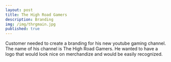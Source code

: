 ```yaml
---
layout: post
title: The High Road Gamers
description: Branding
img: /img/thrgmain.jpg
published: true 
---
```



Customer needed to create a branding for his new youtube gaming channel. The name of his channel is The High Road Gamers. He wanted to 
have a logo that would look nice on merchandize and would be easily recognized.



	
